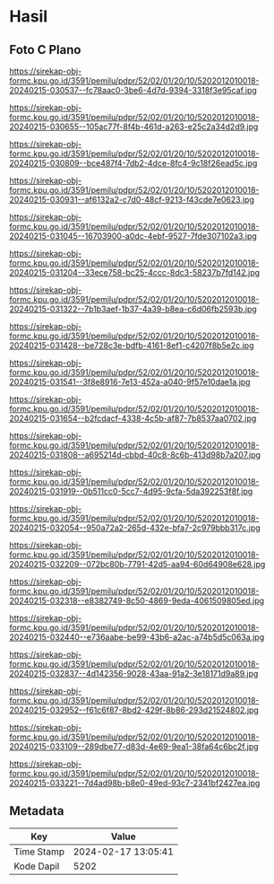 # Hasil

## Foto C Plano

https://sirekap-obj-formc.kpu.go.id/3591/pemilu/pdpr/52/02/01/20/10/5202012010018-20240215-030537--fc78aac0-3be6-4d7d-9394-3318f3e95caf.jpg

https://sirekap-obj-formc.kpu.go.id/3591/pemilu/pdpr/52/02/01/20/10/5202012010018-20240215-030655--105ac77f-8f4b-461d-a263-e25c2a34d2d9.jpg

https://sirekap-obj-formc.kpu.go.id/3591/pemilu/pdpr/52/02/01/20/10/5202012010018-20240215-030809--bce487f4-7db2-4dce-8fc4-9c18f26ead5c.jpg

https://sirekap-obj-formc.kpu.go.id/3591/pemilu/pdpr/52/02/01/20/10/5202012010018-20240215-030931--af6132a2-c7d0-48cf-9213-f43cde7e0623.jpg

https://sirekap-obj-formc.kpu.go.id/3591/pemilu/pdpr/52/02/01/20/10/5202012010018-20240215-031045--16703900-a0dc-4ebf-9527-7fde307102a3.jpg

https://sirekap-obj-formc.kpu.go.id/3591/pemilu/pdpr/52/02/01/20/10/5202012010018-20240215-031204--33ece758-bc25-4ccc-8dc3-58237b7fd142.jpg

https://sirekap-obj-formc.kpu.go.id/3591/pemilu/pdpr/52/02/01/20/10/5202012010018-20240215-031322--7b1b3aef-1b37-4a39-b8ea-c6d06fb2593b.jpg

https://sirekap-obj-formc.kpu.go.id/3591/pemilu/pdpr/52/02/01/20/10/5202012010018-20240215-031428--be728c3e-bdfb-4161-8ef1-c4207f8b5e2c.jpg

https://sirekap-obj-formc.kpu.go.id/3591/pemilu/pdpr/52/02/01/20/10/5202012010018-20240215-031541--3f8e8916-7e13-452a-a040-9f57e10dae1a.jpg

https://sirekap-obj-formc.kpu.go.id/3591/pemilu/pdpr/52/02/01/20/10/5202012010018-20240215-031654--b2fcdacf-4338-4c5b-af87-7b8537aa0702.jpg

https://sirekap-obj-formc.kpu.go.id/3591/pemilu/pdpr/52/02/01/20/10/5202012010018-20240215-031808--a695214d-cbbd-40c8-8c6b-413d98b7a207.jpg

https://sirekap-obj-formc.kpu.go.id/3591/pemilu/pdpr/52/02/01/20/10/5202012010018-20240215-031919--0b511cc0-5cc7-4d95-9cfa-5da392253f8f.jpg

https://sirekap-obj-formc.kpu.go.id/3591/pemilu/pdpr/52/02/01/20/10/5202012010018-20240215-032054--950a72a2-265d-432e-bfa7-2c979bbb317c.jpg

https://sirekap-obj-formc.kpu.go.id/3591/pemilu/pdpr/52/02/01/20/10/5202012010018-20240215-032209--072bc80b-7791-42d5-aa94-60d64908e628.jpg

https://sirekap-obj-formc.kpu.go.id/3591/pemilu/pdpr/52/02/01/20/10/5202012010018-20240215-032318--e8382749-8c50-4869-9eda-4061509805ed.jpg

https://sirekap-obj-formc.kpu.go.id/3591/pemilu/pdpr/52/02/01/20/10/5202012010018-20240215-032440--e736aabe-be99-43b6-a2ac-a74b5d5c063a.jpg

https://sirekap-obj-formc.kpu.go.id/3591/pemilu/pdpr/52/02/01/20/10/5202012010018-20240215-032837--4d142356-9028-43aa-91a2-3e18171d9a89.jpg

https://sirekap-obj-formc.kpu.go.id/3591/pemilu/pdpr/52/02/01/20/10/5202012010018-20240215-032952--f61c6f87-8bd2-429f-8b86-293d21524802.jpg

https://sirekap-obj-formc.kpu.go.id/3591/pemilu/pdpr/52/02/01/20/10/5202012010018-20240215-033109--289dbe77-d83d-4e69-9ea1-38fa64c6bc2f.jpg

https://sirekap-obj-formc.kpu.go.id/3591/pemilu/pdpr/52/02/01/20/10/5202012010018-20240215-033221--7d4ad98b-b8e0-49ed-93c7-2341bf2427ea.jpg


## Metadata

| Key        | Value               |
| ---------- | ------------------- |
| Time Stamp | 2024-02-17 13:05:41 |
| Kode Dapil | 5202                |



